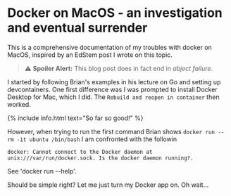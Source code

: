 # Docker on MacOS - an investigation and eventual surrender
This is a comprehensive documentation of my troubles with docker on MacOS, inspired by an EdStem post I wrote on this topic.

> :warning: **Spoiler Alert:** This blog post does in fact end in *abject failure*.

I started by following Brian's examples in his lecture on Go and setting up devcontainers. One first difference was I was prompted to install Docker Desktop for Mac, which I did. The `Rebuild and reopen in container` then worked. 

{% include info.html text="So far so good!" %}

However, when trying to run the first command Brian shows `docker run --rm -it ubuntu /bin/bash` I am confronted with the followin

    docker: Cannot connect to the Docker daemon at unix:///var/run/docker.sock. Is the docker daemon running?.
See 'docker run --help'.

Should be simple right? Let me just turn my Docker app on. Oh wait... 


